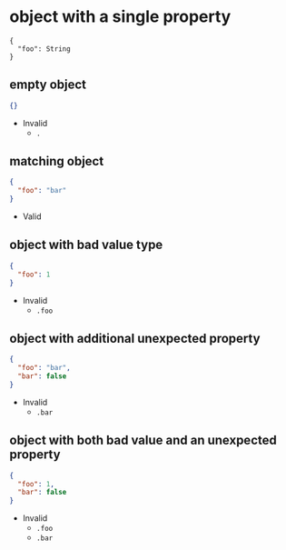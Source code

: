 # object with a single property
```jsbp
{
  "foo": String
}
```

## empty object
```json
{}
```
+ Invalid
    - `.`


## matching object
```json
{
  "foo": "bar"
}
```
+ Valid

## object with bad value type
```json
{
  "foo": 1
}
```
+ Invalid
    - `.foo`

## object with additional unexpected property
```json
{
  "foo": "bar",
  "bar": false
}
```
+ Invalid
    - `.bar`

## object with both bad value and an unexpected property
```json
{
  "foo": 1,
  "bar": false
}
```
+ Invalid
    - `.foo`
    - `.bar`
